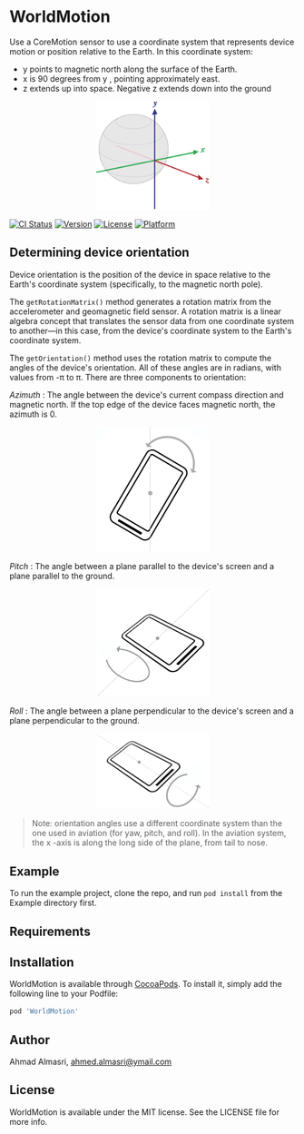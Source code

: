 # WorldMotion
Use a CoreMotion sensor to use a coordinate system that represents device motion or position relative to the Earth. In this coordinate system:

- y points to magnetic north along the surface of the Earth.
- x is 90 degrees from y , pointing approximately east.
- z extends up into space. Negative z extends down into the ground

<p align="center">
  <img width="200" src="images/world-coordinates.png">
</p>

[![CI Status](https://img.shields.io/travis/ahmed.almasri@ymail.com/WorldMotion.svg?style=flat)](https://travis-ci.org/ahmed.almasri@ymail.com/WorldMotion)
[![Version](https://img.shields.io/cocoapods/v/WorldMotion.svg?style=flat)](https://cocoapods.org/pods/WorldMotion)
[![License](https://img.shields.io/cocoapods/l/WorldMotion.svg?style=flat)](https://cocoapods.org/pods/WorldMotion)
[![Platform](https://img.shields.io/cocoapods/p/WorldMotion.svg?style=flat)](https://cocoapods.org/pods/WorldMotion)

## Determining device orientation

Device orientation is the position of the device in space relative to the Earth's coordinate system (specifically, to the magnetic north pole).

The `getRotationMatrix()` method generates a rotation matrix from the accelerometer and geomagnetic field sensor. A rotation matrix is a linear algebra concept that translates the sensor data from one coordinate system to another—in this case, from the device's coordinate system to the Earth's coordinate system.

The `getOrientation()` method uses the rotation matrix to compute the angles of the device's orientation. All of these angles are in radians, with values from -π to π. There are three components to orientation:

*Azimuth* : The angle between the device's current compass direction and magnetic north. If the top edge of the device faces magnetic north, the azimuth is 0.

<p align="center">
  <img width="200" src="images/orientation-azimuth.png">
</p>

*Pitch* : The angle between a plane parallel to the device's screen and a plane parallel to the ground.

<p align="center">
  <img width="200" src="images/orientation-pitch.png">
</p>

*Roll* : The angle between a plane perpendicular to the device's screen and a plane perpendicular to the ground.

<p align="center">
  <img width="200" src="images/orientation-roll.png">
</p>

>Note: orientation angles use a different coordinate system than the one used in aviation (for yaw, pitch, and roll). In the aviation system, the x -axis is along the long side of the plane, from tail to nose.

## Example

To run the example project, clone the repo, and run `pod install` from the Example directory first.

## Requirements

## Installation

WorldMotion is available through [CocoaPods](https://cocoapods.org). To install
it, simply add the following line to your Podfile:

```ruby
pod 'WorldMotion'
```

## Author

Ahmad Almasri, ahmed.almasri@ymail.com

## License

WorldMotion is available under the MIT license. See the LICENSE file for more info.
